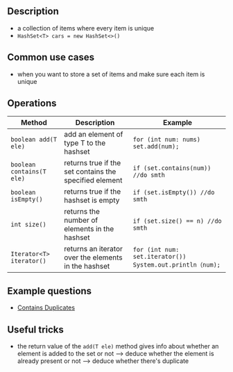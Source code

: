 ## Description
- a collection of items where every item is unique
- ```HashSet<T> cars = new HashSet<>()```

## Common use cases
- when you want to store a set of items and make sure each item is unique


## Operations

| Method  | Description | Example | 
| ------- | ------- | -------- |
| ```boolean add(T ele)```  | add an element of type T to the hashset | ```for (int num: nums) set.add(num);``` |
| ```boolean contains(T ele)```  | returns true if the set contains the specified element  | ```if (set.contains(num)) //do smth```   |
| ```boolean isEmpty()```  | returns true if the hashset is empty | ```if (set.isEmpty()) //do smth``` |
| ```int size()```  | returns the number of elements in the hashset | ```if (set.size() == n) //do smth```  |
| ```Iterator<T> iterator()```  | returns an iterator over the elements in the hashset | ```for (int num: set.iterator()) System.out.println（num);```  |


## Example questions
- [Contains Duplicates](https://github.com/Nature711/my-leetcode-notes/tree/master/0217-contains-duplicate)

## Useful tricks
- the return value of the ```add(T ele)``` method gives info about whether an element is added to the set or not --> deduce whether the element is already present or not --> deduce whether there's duplicate 
